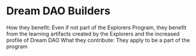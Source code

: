# Dream DAO Builders

How they benefit: Even if not part of the Explorers Program, they benefit from the learning artifacts created by the Explorers and the increased profile of Dream DAO
What they contribute: They apply to be a part of the program